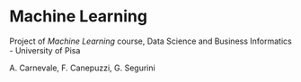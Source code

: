 # Machine Learning
Project of *Machine Learning* course, Data Science and Business Informatics - University of Pisa

A. Carnevale, F. Canepuzzi, G. Segurini
